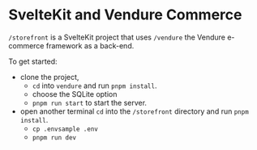 # SvelteKit and Vendure Commerce

`/storefront` is a SvelteKit project that uses `/vendure` the Vendure e-commerce framework as a back-end.

To get started:

- clone the project,
  - `cd` into `vendure` and run `pnpm install`.
  - choose the SQLite option
  - `pnpm run start` to start the server.
- open another terminal `cd` into the `/storefront` directory and run `pnpm install`.
  - `cp .envsample .env`
  - `pnpm run dev`
